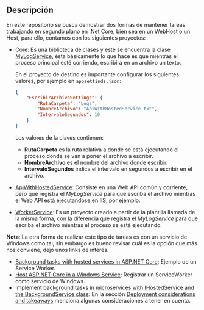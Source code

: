 ## Descripción

En este repositorio se busca demostrar dos formas de mantener tareas trabajando en segundo plano en .Net Core, bien sea en un WebHost o un Host, para ello, contamos con los siguientes proyectos:

- [Core](Core): Es una biblioteca de clases y este se encuentra la clase [MyLogService](Core\Services\MyLogService.cs), ésta básicamente lo que hace es que mientras el proceso principal esté corriendo, escribirá en un archivo un texto.

    En el proyecto de destino es importante configurar los siguientes valores, por ejemplo en `appsettinds.json`:

    ```json
    {
        "EscribirArchivoSettings": {
            "RutaCarpeta": "Logs",
            "NombreArchivo": "ApiWithHostedService.txt",
            "IntervaloSegundos": 10
        }
    }

    ```

    Los valores de la claves contienen:
    - **RutaCarpeta** es la ruta relativa a donde se está ejecutando el proceso donde se van a poner el archivo a escribir.
    - **NombreArchivo** es el nombre del archivo donde escribir.
    - **IntervaloSegundos** indica el intervalo en segundos a escribir en el archivo.

- [ApiWithHostedService](ApiWithHostedService): Consiste en una Web API comùn y corriente, pero que registra el *MyLogService* para que escriba el archivo mientras el Web API está ejecutandose en IIS, por ejemplo.

- [WorkerService](WorkerService): Es un proyecto creado a partir de la plantilla llamada de la misma forma, con la diferencia que registra el *MyLogService* para que escriba el archivo mientras el proceso se está ejecutando.

**Nota**: La otra forma de realizar este tipo de tareas es con un servicio de Windows como tal, sin embargo es bueno revisar cuál es la opción que más nos conviene, dejo unos links de interés.

- [Background tasks with hosted services in ASP.NET Core](https://docs.microsoft.com/en-us/aspnet/core/fundamentals/host/hosted-services?view=aspnetcore-3.1): Ejemplo de un Service Worker.
- [Host ASP.NET Core in a Windows Service](https://docs.microsoft.com/en-us/aspnet/core/host-and-deploy/windows-service?view=aspnetcore-5.0&tabs=visual-studio): Registrar un ServiceWorker como servicio de Windows.
- [Implement background tasks in microservices with IHostedService and the BackgroundService class](https://docs.microsoft.com/en-us/dotnet/architecture/microservices/multi-container-microservice-net-applications/background-tasks-with-ihostedservice): En la sección [Deployment considerations and takeaways](https://docs.microsoft.com/en-us/dotnet/architecture/microservices/multi-container-microservice-net-applications/background-tasks-with-ihostedservice#deployment-considerations-and-takeaways) menciona algunas consideraciones a tener en cuenta.